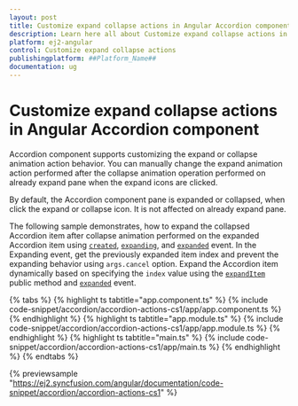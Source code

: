 ```yaml
---
layout: post
title: Customize expand collapse actions in Angular Accordion component | Syncfusion
description: Learn here all about Customize expand collapse actions in Syncfusion ##Platform_Name## Accordion component of Syncfusion Essential JS 2 and more.
platform: ej2-angular
control: Customize expand collapse actions 
publishingplatform: ##Platform_Name##
documentation: ug
---
```


# Customize expand collapse actions in Angular Accordion component

Accordion component supports customizing the expand or collapse animation action behavior. You can manually change the expand animation action performed after the collapse animation operation performed on already expand pane when the expand icons are clicked.

By default, the Accordion component pane is expanded or collapsed, when click the expand or collapse icon. It is not affected on already expand pane.

The following sample demonstrates, how to expand the collapsed Accordion item after collapse animation performed on the expanded Accordion item using [`created`](https://ej2.syncfusion.com/angular/documentation/api/accordion/#created), [`expanding`](https://ej2.syncfusion.com/angular/documentation/api/accordion/#expanding), and [`expanded`](https://ej2.syncfusion.com/angular/documentation/api/accordion/#expanded) event. In the Expanding event, get the previously expanded item index and prevent the expanding behavior using `args.cancel` option. Expand the Accordion item dynamically based on specifying the `index` value using the [`expandItem`](https://ej2.syncfusion.com/angular/documentation/api/accordion/#expanditem) public method and [`expanded`](https://ej2.syncfusion.com/angular/documentation/api/accordion/#expanded) event.

{% tabs %}
{% highlight ts tabtitle="app.component.ts" %}
{% include code-snippet/accordion/accordion-actions-cs1/app/app.component.ts %}
{% endhighlight %}
{% highlight ts tabtitle="app.module.ts" %}
{% include code-snippet/accordion/accordion-actions-cs1/app/app.module.ts %}
{% endhighlight %}
{% highlight ts tabtitle="main.ts" %}
{% include code-snippet/accordion/accordion-actions-cs1/app/main.ts %}
{% endhighlight %}
{% endtabs %}
  
{% previewsample "https://ej2.syncfusion.com/angular/documentation/code-snippet/accordion/accordion-actions-cs1" %}